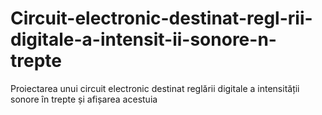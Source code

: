 # Circuit-electronic-destinat-regl-rii-digitale-a-intensit-ii-sonore-n-trepte
Proiectarea unui circuit electronic destinat reglării digitale a intensității sonore în trepte și afișarea acestuia
